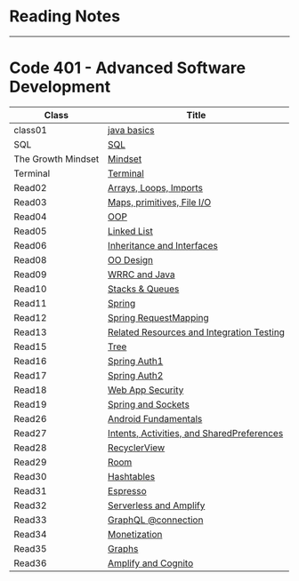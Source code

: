 # Reading Notes
---
# Code 401 - Advanced Software Development


| Class      | Title |
| ----------- | ----------- |
| class01      | [java basics](https://hashem98.github.io/reading-notes/basics/Basic)       |
| SQL      | [SQL](https://hashem98.github.io/reading-notes/SQL/SQL)       |
| The Growth Mindset      | [Mindset](https://hashem98.github.io/reading-notes/Mindset/Mindset)       |
| Terminal      | [Terminal](https://hashem98.github.io/reading-notes/Terminal/TERMINAL)       |
| Read02  | [Arrays, Loops, Imports](https://hashem98.github.io/reading-notes/class02/Read02)       |
| Read03  | [Maps, primitives, File I/O](https://hashem98.github.io/reading-notes/class03/Read03)       |
| Read04  | [OOP](https://hashem98.github.io/reading-notes/class04/Read04)       |
| Read05  | [Linked List](https://hashem98.github.io/reading-notes/class05/Read05)       |
| Read06  | [Inheritance and Interfaces](https://hashem98.github.io/reading-notes/class06/Read06)       |
| Read08  | [OO Design](https://hashem98.github.io/reading-notes/class08/Read08)       |
| Read09  | [WRRC and Java](https://hashem98.github.io/reading-notes/class09/Read09)       |
| Read10  | [ Stacks & Queues](https://hashem98.github.io/reading-notes/class10/Read10)       |
| Read11  | [Spring](https://hashem98.github.io/reading-notes/class11/Read11)       |
| Read12  | [Spring RequestMapping](https://hashem98.github.io/reading-notes/class12/Read12)       |
| Read13  | [Related Resources and Integration Testing](https://hashem98.github.io/reading-notes/class13/Read13)       |
| Read15  | [Tree](https://hashem98.github.io/reading-notes/class15/Read15)       |
| Read16  | [Spring Auth1](https://hashem98.github.io/reading-notes/class16/Read16)       |
| Read17  | [Spring Auth2](https://hashem98.github.io/reading-notes/class17/Read17)       |
| Read18  | [Web App Security](https://hashem98.github.io/reading-notes/class18/Read18)       |
| Read19  | [Spring and Sockets](https://hashem98.github.io/reading-notes/class19/Read19)       |
| Read26  | [Android Fundamentals](https://hashem98.github.io/reading-notes/class26/Read26)       |
| Read27  | [Intents, Activities, and SharedPreferences](https://hashem98.github.io/reading-notes/class27/Read27)       |
| Read28  | [RecyclerView](https://hashem98.github.io/reading-notes/class28/Read28)       |
| Read29  | [Room](https://hashem98.github.io/reading-notes/class29/read29)       |
| Read30  | [Hashtables](https://hashem98.github.io/reading-notes/class30/Read30)       |
| Read31  | [Espresso](https://hashem98.github.io/reading-notes/class31/Read31)       |
| Read32  | [Serverless and Amplify](https://hashem98.github.io/reading-notes/class32/Read32)       |
| Read33  | [GraphQL @connection](https://hashem98.github.io/reading-notes/class33/Read33)       |
| Read34  | [Monetization](https://hashem98.github.io/reading-notes/class34/Read34)       |
| Read35  | [Graphs](https://hashem98.github.io/reading-notes/class35/Read35)      |
| Read36  | [Amplify and Cognito](https://hashem98.github.io/reading-notes/class36/Read36)      |




























  

